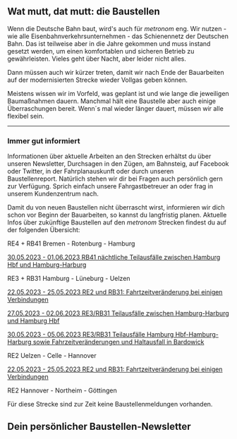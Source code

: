 Wat mutt, dat mutt: die Baustellen
----------

Wenn die Deutsche Bahn baut, wird's auch für *metronom* eng.
Wir nutzen - wie alle Eisenbahnverkehrsunternehmen - das Schienennetz der Deutschen Bahn. Das ist teilweise aber in die Jahre gekommen und muss instand gesetzt werden, um einen komfortablen und sicheren Betrieb zu gewährleisten. Vieles geht über Nacht, aber leider nicht alles.

Dann müssen auch wir kürzer treten, damit wir nach Ende der Bauarbeiten auf der modernisierten Strecke wieder Vollgas geben können.

Meistens wissen wir im Vorfeld, was geplant ist und wie lange die jeweiligen Baumaßnahmen dauern. Manchmal hält eine Baustelle aber auch einige Überraschungen bereit. Wenn´s mal wieder länger dauert, müssen wir alle flexibel sein.

---

### Immer gut informiert ###

Informationen über aktuelle Arbeiten an den Strecken erhältst du über unseren Newsletter, Durchsagen in den Zügen, am Bahnsteig, auf Facebook oder Twitter, in der Fahrplanauskunft oder durch unseren Baustellenreport. Natürlich stehen wir dir bei Fragen auch persönlich gern zur Verfügung. Sprich einfach unsere Fahrgastbetreuer an oder frag in unserem Kundenzentrum nach.

Damit du von neuen Baustellen nicht überrascht wirst, informieren wir dich schon vor Beginn der Bauarbeiten, so kannst du langfristig planen. Aktuelle Infos über zukünftige Baustellen auf den *metronom* Strecken findest du auf der folgenden Übersicht:

RE4 + RB41 Bremen - Rotenburg - Hamburg

[30.05.2023 - 01.06.2023 RB41 nächtliche Teilausfälle zwischen Hamburg Hbf und Hamburg-Harburg](https://www.der-metronom.de/baustellen/rb41-naechtliche-teilausfaelle-zwischen-hamburg-hbf-und-hamburg-harburg/)

RE3 + RB31 Hamburg - Lüneburg - Uelzen

[22.05.2023 - 25.05.2023 RE2 und RB31: Fahrtzeitveränderung bei einigen Verbindungen](https://www.der-metronom.de/baustellen/re2-und-rb31-fahrtzeitveraenderung-bei-einigen-verbindungen/)

[27.05.2023 - 02.06.2023 RE3/RB31 Teilausfälle zwischen Hamburg-Harburg und Hamburg Hbf](https://www.der-metronom.de/baustellen/re3-rb31-teilausfaelle-zwischen-hamburg-harburg-und-hamburg-hbf/)

[30.05.2023 - 05.06.2023 RE3/RB31 Teilausfälle Hamburg Hbf-Hamburg-Harburg sowie Fahrzeitveränderungen und Haltausfall in Bardowick](https://www.der-metronom.de/baustellen/re3-rb31-teilausfaelle-hamburg-hbf-hamburg-harburg-sowie-fahrzeitveraenderungen-und-haltausfall-in-bardowick/)

RE2 Uelzen - Celle - Hannover

[22.05.2023 - 25.05.2023 RE2 und RB31: Fahrtzeitveränderung bei einigen Verbindungen](https://www.der-metronom.de/baustellen/re2-und-rb31-fahrtzeitveraenderung-bei-einigen-verbindungen/)

RE2 Hannover - Northeim - Göttingen

Für diese Strecke sind zur Zeit keine Baustellenmeldungen vorhanden.

Dein persönlicher Baustellen-Newsletter
----------
